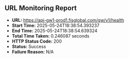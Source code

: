 ## URL Monitoring Report

- **URL:** https://api-gw1-prod1.fisglobal.com/gw/v1/health
- **Start Time:** 2025-05-24T18:38:54.393237
- **End Time:** 2025-05-24T18:38:54.639324
- **Total Time Taken:** 0.246087 seconds
- **HTTP Status Code:** 200
- **Status:** Success
- **Failure Reason:** N/A
